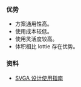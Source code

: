 ### 优势

* 方案通用性高。
* 使用成本较低。
* 使用灵活度较高。
* 体积相比 lottie 存在优势。

### 资料

* [SVGA 设计使用指南](https://github.com/svga/docs/wiki/SVGA-%E8%AE%BE%E8%AE%A1%E4%BD%BF%E7%94%A8%E6%8C%87%E5%8D%97)
